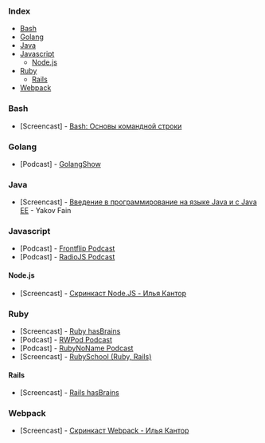 ### Index

* [Bash](#bash)
* [Golang](#golang)
* [Java](#java)
* [Javascript](#javascript)
  * [Node.js](#nodejs)
* [Ruby](#ruby)
  * [Rails](#rails)
* [Webpack](#webpack)


### Bash

* [Screencast] - [Bash: Основы командной строки](https://ru.hexlet.io/courses/bash)


### Golang

* [Podcast] - [GolangShow](https://golangshow.com)


### Java

* [Screencast] - [Введение в программирование на языке Java и с Java EE](https://www.youtube.com/playlist?list=PLkKunJj_bZefB1_hhS68092rbF4HFtKjW) - Yakov Fain


### Javascript

* [Podcast] - [Frontflip Podcast](http://frontflip.me)
* [Podcast] - [RadioJS Podcast](http://radiojs.ru)


#### Node.js

* [Screencast] - [Скринкаст Node.JS - Илья Кантор](https://learn.javascript.ru/screencast/nodejs)


### Ruby

* [Screencast] - [Ruby hasBrains](http://ruby.hasbrains.org/)
* [Podcast] - [RWPod Podcast](http://rwpod.com)
* [Podcast] - [RubyNoName Podcast](http://rubynoname.ru)
* [Screencast] - [RubySchool (Ruby, Rails)](http://rubyschool.us/)


#### Rails

* [Screencast] - [Rails hasBrains](http://rails.hasbrains.org/)


### Webpack

* [Screencast] - [Скринкаст Webpack - Илья Кантор](https://learn.javascript.ru/screencast/webpack)
